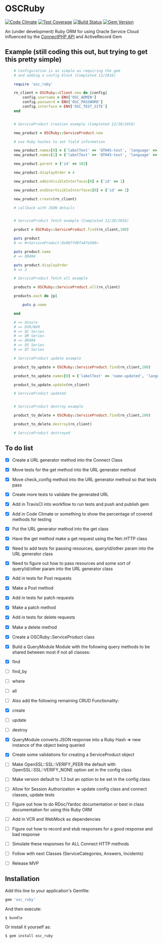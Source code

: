 # OSCRuby

[![Code Climate](https://codeclimate.com/github/rajangdavis/osc_ruby/badges/gpa.svg)](https://codeclimate.com/github/rajangdavis/osc_ruby) [![Test Coverage](https://codeclimate.com/github/rajangdavis/osc_ruby/badges/coverage.svg)](https://codeclimate.com/github/rajangdavis/osc_ruby/coverage) [![Build Status](https://travis-ci.org/rajangdavis/osc_ruby.svg?branch=master)](https://travis-ci.org/rajangdavis/osc_ruby) [![Gem Version](https://badge.fury.io/rb/osc_ruby.svg)](https://badge.fury.io/rb/osc_ruby)

An (under development) Ruby ORM for using Oracle Service Cloud influenced by the [ConnectPHP API](http://documentation.custhelp.com/euf/assets/devdocs/november2016/Connect_PHP/Default.htm) and ActiveRecord Gem

## Example (still coding this out, but trying to get this pretty simple)
```ruby
	# Configuration is as simple as requiring the gem
	# and adding a config block (Completed 12/2016)

	require 'osc_ruby'

	rn_client = OSCRuby::Client.new do |config|
		config.username = ENV['OSC_ADMIN']
		config.password = ENV['OSC_PASSWORD']
		config.interface = ENV['OSC_TEST_SITE']
	end


	# ServiceProduct Creation example (Completed 12/30/2016)

	new_product = OSCRuby::ServiceProduct.new

	# use Ruby hashes to set field information

	new_product.names[0] = {'labelText' => 'QTH45-test', 'language' => {'id' => 1}}
	new_product.names[1] = {'labelText' => 'QTH45-test', 'language' => {'id' => 11}}

	new_product.parent = {'id' => 102}

	new_product.displayOrder = 4

	new_product.adminVisibleInterfaces[0] = {'id' => 1}

	new_product.endUserVisibleInterfaces[0] = {'id' => 1}

	new_product.create(rn_client)

	# callback with JSON details


	# ServiceProduct fetch example (Completed 12/28/2016)

	product = OSCRuby::ServiceProduct.find(rn_client,100)

	puts product
	# => #<ServiceProduct:0x007fd0fa87e588>

	puts product.name
	# => QR404

	puts product.displayOrder
	# => 3

	# ServiceProduct fetch all example

	products = OSCRuby::ServiceProduct.all(rn_client)

	products.each do |p|

		puts p.name

	end

	# => Unsure
	# => DVR/NVR
	# => QC Series
	# => QR Series
	# => QR404
	# => QS Series
	# => QT Series

	# ServiceProduct update example

	product_to_update = OSCRuby::ServiceProduct.find(rn_client,100)

	product_to_update.names[0] = {'labelText' => 'name-updated', 'language' => {'id' => 1}}

	product_to_update.update(rn_client)

	# ServiceProduct updated


	# ServiceProduct destroy example

	product_to_delete = OSCRuby::ServiceProduct.find(rn_client,100)

	product_to_delete.destroy(rn_client)

	# ServiceProduct destroyed
```

## To do list

- [x] Create a URL generator method into the Connect Class

- [x] Move tests for the get method into the URL generator method

- [x] Move check_config method into the URL generator method so that tests pass

- [x] Create more tests to validate the generated URL

- [x] Add in TravisCI into workflow to run tests and push and publish gem

- [x] Add in Code Climate or something to show the percentage of covered methods for testing

- [x] Put the URL generator method into the get class

- [x] Have the get method make a get request using the Net::HTTP class

- [x] Need to add tests for passing resources, query/id/other param into the URL generator class

- [x] Need to figure out how to pass resources and some sort of query/id/other param into the URL generator class

- [x] Add in tests for Post requests

- [x] Make a Post method

- [x] Add in tests for patch requests

- [x] Make a patch method

- [x] Add in tests for delete requests

- [x] Make a delete method

- [x] Create a OSCRuby::ServiceProduct class

- [x] Build a QueryModule Module with the following query methods to be shared between most if not all classes:
	
- [x] find
	
- [ ] find_by
	
- [ ] where
	
- [ ] all

- [ ] Also add the following remaining CRUD Functionality:

- [x] create

- [ ] update

- [ ] destroy

- [x] QueryModule converts JSON response into a Ruby Hash => new instance of the object being queried

- [x] Create some validations for creating a ServiceProduct object

- [ ] Make OpenSSL::SSL::VERIFY_PEER the default with OpenSSL::SSL::VERIFY_NONE option set in the config class 

- [ ] Make version default to 1.3 but an option to be set in the config class

- [ ] Allow for Session Authorization => update config class and connect classes, update tests

- [ ] Figure out how to do RDoc/Yardoc documentation or best in class documentation for using this Ruby ORM

- [ ] Add in VCR and WebMock as dependencies

- [ ] Figure out how to record and stub responses for a good response and bad response

- [ ] Simulate these responses for ALL Connect HTTP methods

- [ ] Follow with next Classes (ServiceCategories, Answers, Incidents)

- [ ] Release MVP

## Installation

Add this line to your application's Gemfile:

```ruby
gem 'osc_ruby'
```

And then execute:

    $ bundle

Or install it yourself as:

    $ gem install osc_ruby